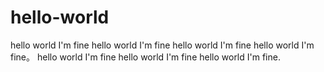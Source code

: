 # hello-world
hello world I'm fine hello world I'm fine hello world I'm fine hello world I'm fine。
hello world I'm fine hello world I'm fine hello world I'm fine.
